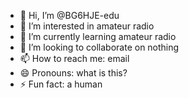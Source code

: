 - 👋 Hi, I’m @BG6HJE-edu
- 👀 I’m interested in amateur radio
- 🌱 I’m currently learning amateur radio
- 💞️ I’m looking to collaborate on nothing
- 📫 How to reach me: email
- 😄 Pronouns: what is this?
- ⚡ Fun fact: a human

<!---
BG6HJE-edu/BG6HJE-edu is a ✨ special ✨ repository because its `README.md` (this file) appears on your GitHub profile.
You can click the Preview link to take a look at your changes.
--->

